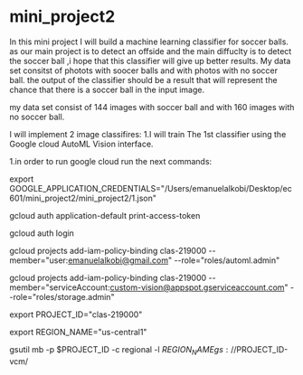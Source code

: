 # mini_project2
In this mini project I will build a machine learning classifier for soccer balls.
as our main project is to detect an offside and the main diffuclty is to detect the soccer ball ,i hope that this classifier will give up better results.
My data set consitst of photots with soocer balls and with photos with no soccer ball.
the output of the classifier should be a result that will represent the chance that there is a soccer ball in the input image.

my data set consist of 144 images with soccer ball and with 160 images with no soccer ball.


I will implement 2 image classifires:
1.I will train  The 1st classifier using the Google cloud AutoML Vision interface.




1.in order to run google cloud run the next commands:

export GOOGLE_APPLICATION_CREDENTIALS="/Users/emanuelalkobi/Desktop/ec601/mini_project2/mini_project2/1.json"

gcloud auth application-default print-access-token

  
gcloud auth login


gcloud projects add-iam-policy-binding clas-219000 --member="user:emanuelalkobi@gmail.com" --role="roles/automl.admin"

gcloud projects add-iam-policy-binding clas-219000 --member="serviceAccount:custom-vision@appspot.gserviceaccount.com" --role="roles/storage.admin"




export PROJECT_ID="clas-219000"

export REGION_NAME="us-central1"

gsutil mb -p $PROJECT_ID -c regional -l $REGION_NAME gs://$PROJECT_ID-vcm/

